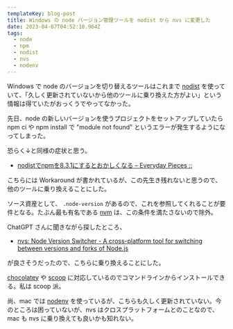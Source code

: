 ```yaml
---
templateKey: blog-post
title: Windows の node バージョン管理ツールを nodist から nvs に変更した
date: 2023-04-07T04:52:18.964Z
tags:
  - node
  - npm
  - nodist
  - nvs
  - nodenv
---
```


Windows で node のバージョンを切り替えるツールはこれまで [nodist](https://github.com/nullivex/nodist) を使っていて、「久しく更新されていないから他のツールに乗り換えた方がよい」という情報は得ていたがおっくうでやってなかった。

先日、node の新しいバージョンを使うプロジェクトをセットアップしていたら npm ci や npm install で "module not found" というエラーが発生するようになってしまった。

恐らく↓と同様の症状と思う。

- [nodistでnpmを8.3.1にするとおかしくなる – Everyday Pieces ::](http://katwat.s1005.xrea.com/wp/9548)

こちらには Workaround が書かれているが、この先生き残れないと思うので、他のツールに乗り換えることにした。

ソース資産として、 ``.node-version`` があるので、これを参照してくれることが要件となる。たぶん最も有名である [nvm](https://github.com/nvm-sh/nvm) は、この条件を満たさないので除外。

ChatGPT さんに聞きながら探したところ、

- [nvs: Node Version Switcher - A cross-platform tool for switching between versions and forks of Node.js](https://github.com/jasongin/nvs)

が良さそうだったので、こちらに乗り換えることにした。

[chocolatey](https://community.chocolatey.org/packages/nvs) や [scoop](https://bjansen.github.io/scoop-apps/main/nvs/) に対応しているのでコマンドラインからインストールできる。私は scoop 派。


尚、mac では [nodenv](https://github.com/nodenv/nodenv) を使っているが、こちらも久しく更新されていない。今のところは困っていないが、nvs はクロスプラットフォームとのことなので、mac も nvs に乗り換えても良いかも知れない。
